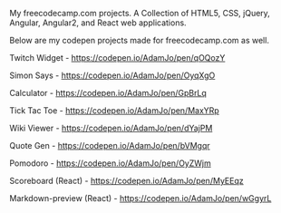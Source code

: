 My freecodecamp.com projects. A Collection of HTML5, CSS, jQuery, Angular, Angular2, and React web applications.

Below are my codepen projects made for freecodecamp.com as well.

Twitch Widget - https://codepen.io/AdamJo/pen/qOQozY

Simon Says - https://codepen.io/AdamJo/pen/OyqXgO

Calculator - https://codepen.io/AdamJo/pen/GpBrLq

Tick Tac Toe - https://codepen.io/AdamJo/pen/MaxYRp

Wiki Viewer - https://codepen.io/AdamJo/pen/dYajPM

Quote Gen - https://codepen.io/AdamJo/pen/bVMgqr

Pomodoro - https://codepen.io/AdamJo/pen/OyZWjm

Scoreboard (React) - https://codepen.io/AdamJo/pen/MyEEqz

Markdown-preview (React) - https://codepen.io/AdamJo/pen/wGgyrL
